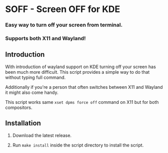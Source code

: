 # SOFF - Screen OFF for KDE


### Easy way to turn off your screen from terminal.

### Supports both X11 and Wayland!


## Introduction

With introduction of wayland support on KDE turning off your screen has been much more difficult. This script provides a simple way to do that without typing full command.

Additionally if you're a person that often switches between X11 and Wayland it might also come handy.

This script works same `xset dpms force off` command on X11 but for both compositors.


## Installation

1. Download the latest release. 

2. Run `make install` inside the script directory to install the script.
